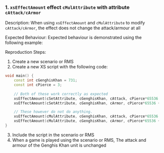 ### 1. `xsEffectAmount` effect `cMulAttribute` with attribute `cAttack/cArmor`

Description: When using `xsEffectAmount` and `cMulAttribute` to modify `cAttack/cArmor`, the effect does not change the attack/armour at all

Expected Behaviour: Expected behaviour is demonstrated using the following example:

Reproduction Steps:

1. Create a new scenario or RMS
2. Create a new XS script with the following code:
```cpp
void main() {
    const int cGenghisKhan = 731;
    const int cPierce = 3;
    
    // Both of these work correctly as expected
    xsEffectAmount(cSetAttribute, cGenghisKhan, cAttack, cPierce*65536 + 5);
    xsEffectAmount(cSetAttribute, cGenghisKhan, cArmor, cPierce*65536 + 5);

    // These however do not do anything.
    xsEffectAmount(cMulAttribute, cGenghisKhan, cAttack, cPierce*65536 + 5);
    xsEffectAmount(cMulAttribute, cGenghisKhan, cArmor, cPierce*65536 + 5);
}
```
3. Include the script in the scenario or RMS
4. When a game is played using the scenario or RMS, The attack and armour of the Genghis Khan unit is unchanged

